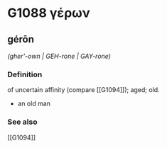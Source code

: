 # G1088 γέρων

## gérōn

_(gher'-own | GEH-rone | GAY-rone)_

### Definition

of uncertain affinity (compare [[G1094]]); aged; old.

- an old man

### See also

[[G1094]]

